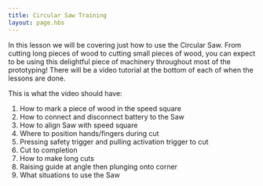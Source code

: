 ```yaml
---
title: Circular Saw Training
layout: page.hbs
---
```


In this lesson we will be covering just how to use the Circular Saw. From cutting long pieces of wood to cutting small pieces of wood, you can expect to be using this delightful piece of machinery throughout most of the prototyping! There will be a video tutorial at the bottom of each of when the lessons are done.

This is what the video should have:
1. How to mark a piece of wood in the speed square
2. How to connect and disconnect battery to the Saw
3. How to align Saw with speed square
4. Where to position hands/fingers during cut
5. Pressing safety trigger and pulling activation trigger to cut
6. Cut to completion
7. How to make long cuts
8. Raising guide at angle then plunging onto corner
9. What situations to use the Saw
